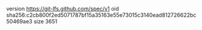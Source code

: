 version https://git-lfs.github.com/spec/v1
oid sha256:c2cb800f2ed5071787bf15a35163e55e73015c3140ead812726622bc50469ae3
size 3651
